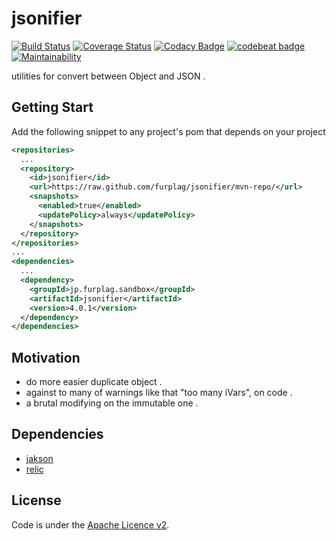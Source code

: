 # jsonifier

[![Build Status](https://travis-ci.org/furplag/jsonifier.svg?branch=master)](https://travis-ci.org/furplag/jsonifier)
[![Coverage Status](https://coveralls.io/repos/github/furplag/jsonifier/badge.svg?branch=master)](https://coveralls.io/github/furplag/jsonifier?branch=master)
[![Codacy Badge](https://app.codacy.com/project/badge/Grade/8add3a6d45dc4871983e5a2d91497d87)](https://www.codacy.com/gh/furplag/jsonifier/dashboard?utm_source=github.com&amp;utm_medium=referral&amp;utm_content=furplag/jsonifier&amp;utm_campaign=Badge_Grade)
[![codebeat badge](https://codebeat.co/badges/342132b8-3920-476f-a5b7-5c5b32be1d6a)](https://codebeat.co/projects/github-com-furplag-jsonifier-master)
[![Maintainability](https://api.codeclimate.com/v1/badges/8d432f5ace747151d1ed/maintainability)](https://codeclimate.com/github/furplag/jsonifier/maintainability)

utilities for convert between Object and JSON .

## Getting Start
Add the following snippet to any project's pom that depends on your project
```xml
<repositories>
  ...
  <repository>
    <id>jsonifier</id>
    <url>https://raw.github.com/furplag/jsonifier/mvn-repo/</url>
    <snapshots>
      <enabled>true</enabled>
      <updatePolicy>always</updatePolicy>
    </snapshots>
  </repository>
</repositories>
...
<dependencies>
  ...
  <dependency>
    <groupId>jp.furplag.sandbox</groupId>
    <artifactId>jsonifier</artifactId>
    <version>4.0.1</version>
  </dependency>
</dependencies>
```

## Motivation
* do more easier duplicate object .
* against to many of warnings like that "too many iVars", on code .
* a brutal modifying on the immutable one .

## Dependencies
* [jakson](https://github.com/FasterXML/jackson)
* [relic](https://github.com/furplag/relic)

## License
Code is under the [Apache Licence v2](LICENCE).
